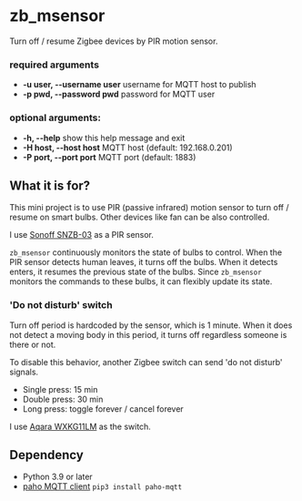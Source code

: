 # zb_msensor

Turn off / resume Zigbee devices by PIR motion sensor.

### required arguments
- **-u user, --username user**
  username for MQTT host to publish
- **-p pwd, --password pwd**
  password for MQTT user

### optional arguments:
- **-h, --help**            show this help message and exit
- **-H host, --host host**  MQTT host (default: 192.168.0.201)
- **-P port, --port port**  MQTT port (default: 1883)

## What it is for?

This mini project is to use PIR (passive infrared) motion sensor to turn off / resume on smart bulbs.
Other devices like fan can be also controlled.

I use [Sonoff SNZB-03](https://www.zigbee2mqtt.io/devices/SNZB-03.html#sonoff-snzb-03) as a PIR sensor.

`zb_msensor` continuously monitors the state of bulbs to control.
When the PIR sensor detects human leaves, it turns off the bulbs.
When it detects enters, it resumes the previous state of the bulbs.
Since `zb_msensor` monitors the commands to these bulbs, it can flexibly update its state.

### 'Do not disturb' switch

Turn off period is hardcoded by the sensor, which is 1 minute.
When it does not detect a moving body in this period,
it turns off regardless someone is there or not.

To disable this behavior, another Zigbee switch can send 'do not disturb'
signals.

- Single press: 15 min
- Double press: 30 min
- Long press: toggle forever / cancel forever

I use [Aqara WXKG11LM](https://www.zigbee2mqtt.io/devices/WXKG11LM.html#aqara-wxkg11lm) as the switch.

## Dependency

- Python 3.9 or later
- [paho MQTT client](https://pypi.org/project/paho-mqtt/) `pip3 install paho-mqtt`

